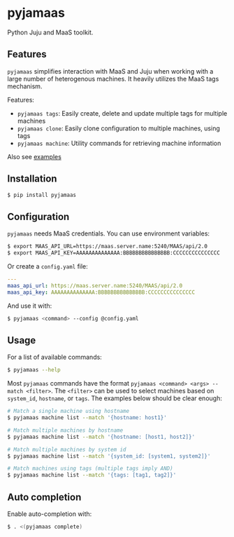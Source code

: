 # pyjamaas

Python Juju and MaaS toolkit.

## Features

`pyjamaas` simplifies interaction with MaaS and Juju when working with a large number of heterogenous machines. It heavily utilizes the MaaS tags mechanism.

Features:

- `pyjamaas tags`: Easily create, delete and update multiple tags for multiple machines
- `pyjamaas clone`: Easily clone configuration to multiple machines, using tags
- `pyjamaas machine`: Utility commands for retrieving machine information

Also see [examples](./EXAMPLES.md)

## Installation

```bash
$ pip install pyjamaas
```

## Configuration

`pyjamaas` needs MaaS credentials. You can use environment variables:

```bash
$ export MAAS_API_URL=https://maas.server.name:5240/MAAS/api/2.0
$ export MAAS_API_KEY=AAAAAAAAAAAAAA:BBBBBBBBBBBBBBB:CCCCCCCCCCCCCCC
```

Or create a `config.yaml` file:

```yaml
---
maas_api_url: https://maas.server.name:5240/MAAS/api/2.0
maas_api_key: AAAAAAAAAAAAAA:BBBBBBBBBBBBBBB:CCCCCCCCCCCCCCC
```

And use it with:

```bash
$ pyjamaas <command> --config @config.yaml
```

## Usage

For a list of available commands:

```bash
$ pyjamaas --help
```

Most `pyjamaas` commands have the format `pyjamaas <command> <args> --match <filter>`. The `<filter>` can be used to select machines based on `system_id`, `hostname`, or `tags`. The examples below should be clear enough:

```bash
# Match a single machine using hostname
$ pyjamaas machine list --match '{hostname: host1}'
```

```bash
# Match multiple machines by hostname
$ pyjamaas machine list --match '{hostname: [host1, host2]}'
```

```bash
# Match multiple machines by system id
$ pyjamaas machine list --match '{system_id: [system1, system2]}'
```

```bash
# Match machines using tags (multiple tags imply AND)
$ pyjamaas machine list --match '{tags: [tag1, tag2]}'
```

## Auto completion

Enable auto-completion with:

```bash
$ . <(pyjamaas complete)
```
